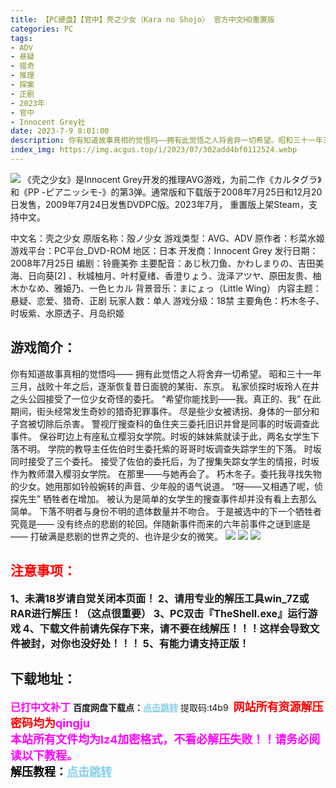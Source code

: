 ```yaml
---
title: 【PC硬盘】【官中】壳之少女（Kara no Shojo） 官方中文HD重置版
categories: PC
tags:
- ADV
- 悬疑
- 猎奇
- 推理
- 探案
- 正剧
- 2023年
- 官中
- Innocent Grey社
date: 2023-7-9 8:01:00
description: 你有知道故事真相的觉悟吗——拥有此觉悟之人将舍弃一切希望。昭和三十一年三月，战败十年之后，逐渐恢复昔日面貌的某街、东京。私家侦探时坂玲人在井之头公园接受了一位少女奇怪的委托。“希望你能找到——我。真正的、我”在此期间，街头经常发生奇妙的猎奇犯罪事件。尽是些少女被诱拐、身体的一部分和子宫被切除后杀害。警视厅搜查科的鱼住夹三委托旧识并曾是同事的时坂调查此事件。保谷町边上有座私立樱羽女学院。时坂的妹妹紫就读于此，两名女学生下落不明。
index_img: https://img.acgus.top/i/2023/07/302add4bf0112524.webp
---
```

![](https://img.acgus.top/i/2023/07/302add4bf0112524.webp)
《壳之少女》是Innocent Grey开发的推理AVG游戏，为前二作《カルタグラ》和《PP -ピアニッシモ-》的第3弹。通常版和下载版于2008年7月25日和12月20日发售，2009年7月24日发售DVDPC版。2023年7月， 重置版上架Steam，支持中文。

中文名：壳之少女
原版名称：殻ノ少女
游戏类型：AVG、ADV
原作者：杉菜水姬
游戏平台：PC平台_DVD-ROM
地区：日本
开发商：Innocent Grey
发行日期：2008年7月25日
编剧：铃鹿美弥
主要配音：あじ秋刀鱼、かわしまりの、吉田美海、日向葵[2]  、秋城柚月、叶村夏绪、香澄りょう、泷泽アツヤ、原田友贵、柚木かなめ、雅姫乃、一色ヒカル
背景音乐：まにょっ（Little Wing）
内容主题：悬疑、恋爱、猎奇、正剧
玩家人数：单人
游戏分级：18禁
主要角色：朽木冬子、时坂紫、水原透子、月岛织姬

## 游戏简介：
你有知道故事真相的觉悟吗——
拥有此觉悟之人将舍弃一切希望。
昭和三十一年三月，战败十年之后，逐渐恢复昔日面貌的某街、东京。
私家侦探时坂玲人在井之头公园接受了一位少女奇怪的委托。
“希望你能找到——我。真正的、我”
在此期间，街头经常发生奇妙的猎奇犯罪事件。
尽是些少女被诱拐、身体的一部分和子宫被切除后杀害。
警视厅搜查科的鱼住夹三委托旧识并曾是同事的时坂调查此事件。
保谷町边上有座私立樱羽女学院。时坂的妹妹紫就读于此，两名女学生下落不明。
学院的教导主任佐伯时生委托紫的哥哥时坂调查失踪学生的下落。
时坂同时接受了三个委托。
接受了佐伯的委托后，为了搜集失踪女学生的情报，时坂作为教师潜入樱羽女学院。
在那里——与她再会了。
朽木冬子。委托我寻找失物的少女。她用那如铃般婉转的声音、少年般的语气说道。
“呀——又相遇了呢，侦探先生”
牺牲者在增加。
被认为是简单的女学生的搜查事件却并没有看上去那么简单。
下落不明者与身份不明的遗体数量并不吻合。
于是被选中的下一个牺牲者究竟是——
没有终点的悲剧的轮回。伴随新事件而来的六年前事件之谜到底是——
打破满是悲剧的世界之壳的、也许是少女的微笑。
![](https://img.acgus.top/i/2023/07/1770c7fb2d112533.webp)
![](https://img.acgus.top/i/2023/07/fdc0f43ac8112530.webp)
![](https://img.acgus.top/i/2023/07/4ff6f4be21112528.webp)





## <font color=#FF0000 >注意事项：</font>
<font size=3><b>1、未满18岁请自觉关闭本页面！
2、请用专业的解压工具win_7Z或RAR进行解压！（这点很重要）
3、PC双击『TheShell.exe』运行游戏
4、下载文件前请先保存下来，请不要在线解压！！！这样会导致文件被封，对你也没好处！！！
5、有能力请支持正版！</b></font>

## 下载地址：
<font color=#FF00FF size=3><b>已打中文补丁</b></font>
<b>百度网盘下载点：</b><a href="https://pan.baidu.com/s/1oRPlEB0muHKEeWyvf76aXA?pwd=t4b9" style="color: #87CEEB;"><b>点击跳转</b></a> 提取码:t4b9
<a style="padding: 0" href="https://post.qingju.org/AD/"><img style="max-width:100%" src="https://img.acgus.top/i/2024/07/478f689b8021d8d499ab43d21acf137a.gif" alt=""></a>
<b><font color=#FF0000 size=4>网站所有资源解压密码均为</b></font><b><font color=#FF00FF size=4>qingju</font><font color=#FF0000 ></font></b><br><b><font color=#FF00FF size=4>本站所有文件均为lz4加密格式，不看必解压失败！！请务必阅读以下教程。</b></font><br><b><font color=#000 size=4>解压教程：</b><a href="https://post.qingju.org/tutorial/000/" style="color: #87CEEB;"><b>点击跳转</b></a>